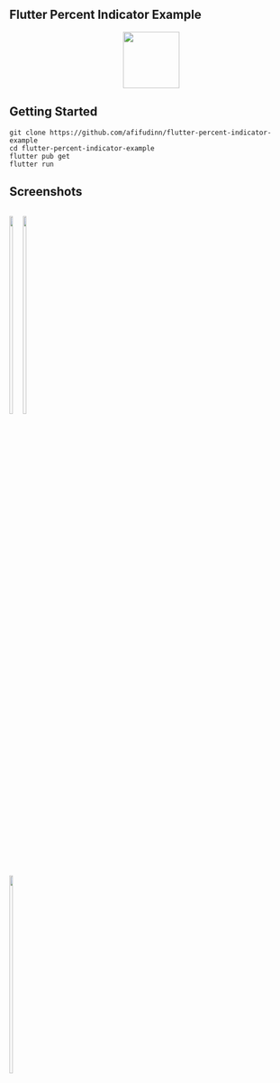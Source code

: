 ## Flutter Percent Indicator Example

<p align="center">
  <img src="https://avatars.githubusercontent.com/u/94339143?v=4" width=100/>
</p>

## Getting Started

```
git clone https://github.com/afifudinn/flutter-percent-indicator-example
cd flutter-percent-indicator-example
flutter pub get
flutter run
```

## Screenshots

<p style="float: left;">
  <img src="https://github.com/afifudinn/flutter-percent-indicator-example/blob/main/screenshots/1.png" width="30%"/>
  <img src="https://github.com/afifudinn/flutter-percent-indicator-example/blob/main/screenshots/2.png" width="30%"/>
  <img src="https://github.com/afifudinn/flutter-percent-indicator-example/blob/main/screenshots/3.png" width="30%"/>
</p>

